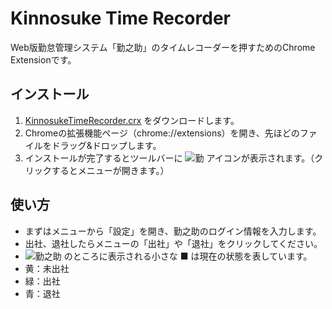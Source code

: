 # Kinnosuke Time Recorder #

Web版勤怠管理システム「勤之助」のタイムレコーダーを押すためのChrome Extensionです。

## インストール ##

1. [KinnosukeTimeRecorder.crx](https://github.com/irok/KinnosukeTimeRecorder/raw/master/KinnosukeTimeRecorder.crx) をダウンロードします。
2. Chromeの拡張機能ページ（chrome://extensions）を開き、先ほどのファイルをドラッグ&ドロップします。
3. インストールが完了するとツールバーに ![勤](https://github.com/irok/KinnosukeTimeRecorder/raw/master/images/icon19.png) アイコンが表示されます。（クリックするとメニューが開きます。）

## 使い方 ##

- まずはメニューから「設定」を開き、勤之助のログイン情報を入力します。
- 出社、退社したらメニューの「出社」や「退社」をクリックしてください。
- ![勤之助](https://github.com/irok/KinnosukeTimeRecorder/raw/master/images/icon19.png) のところに表示される小さな ■ は現在の状態を表しています。
 - 黄：未出社
 - 緑：出社
 - 青：退社
